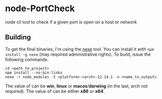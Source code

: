 # node-PortCheck
node cli tool to check if a given port is open on a host or network

## Building
To get the final binaries, I'm using the [nexe](https://github.com/nexe/nexe) tool. You can install it with `npm install -g nexe` (may required administrative rights).
To build, issue the following commands:

```shell
cd <path_to_project>
npm install --no-bin-links
nexe -r node_modules -t <platform>-<arch>-12.14.1 -o <name_to_output>
```

The value of <platform> can be **win**, **linux** or **macos**/**darwing** (in the last, arch not required).
The value of <arch> can be either **x86** or **x64**.
